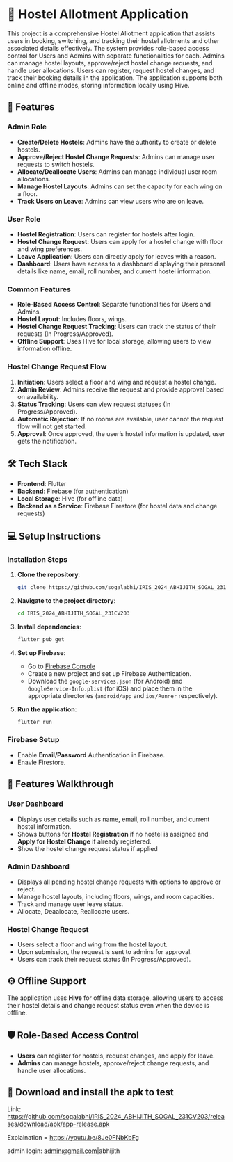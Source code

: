 # 🏨 Hostel Allotment Application

This project is a comprehensive Hostel Allotment application that assists users in booking, switching, and tracking their hostel allotments and other associated details effectively. The system provides role-based access control for Users and Admins with separate functionalities for each. Admins can manage hostel layouts, approve/reject hostel change requests, and handle user allocations. Users can register, request hostel changes, and track their booking details in the application. The application supports both online and offline modes, storing information locally using Hive.

## 🚀 Features

### Admin Role
- **Create/Delete Hostels**: Admins have the authority to create or delete hostels.
- **Approve/Reject Hostel Change Requests**: Admins can manage user requests to switch hostels.
- **Allocate/Deallocate Users**: Admins can manage individual user room allocations.
- **Manage Hostel Layouts**: Admins can set the capacity for each wing on a floor.
- **Track Users on Leave**: Admins can view users who are on leave.
  
### User Role
- **Hostel Registration**: Users can register for hostels after login.
- **Hostel Change Request**: Users can apply for a hostel change with floor and wing preferences.
- **Leave Application**: Users can directly apply for leaves with a reason.
- **Dashboard**: Users have access to a dashboard displaying their personal details like name, email, roll number, and current hostel information.
  
### Common Features
- **Role-Based Access Control**: Separate functionalities for Users and Admins.
- **Hostel Layout**: Includes floors, wings.
- **Hostel Change Request Tracking**: Users can track the status of their requests (In Progress/Approved).
- **Offline Support**: Uses Hive for local storage, allowing users to view information offline.
  
### Hostel Change Request Flow
1. **Initiation**: Users select a floor and wing and request a hostel change.
2. **Admin Review**: Admins receive the request and provide approval based on availability.
3. **Status Tracking**: Users can view request statuses (In Progress/Approved).
4. **Automatic Rejection**: If no rooms are available, user cannot the request flow will not get started.
5. **Approval**: Once approved, the user’s hostel information is updated, user gets the notification.

## 🛠️ Tech Stack
- **Frontend**: Flutter
- **Backend**: Firebase (for authentication)
- **Local Storage**: Hive (for offline data)
- **Backend as a Service**: Firebase Firestore (for hostel data and change requests)
  
## 💻 Setup Instructions

### Installation Steps

1. **Clone the repository**:
    ```bash
    git clone https://github.com/sogalabhi/IRIS_2024_ABHIJITH_SOGAL_231CV203.git
    ```
   
2. **Navigate to the project directory**:
    ```bash
    cd IRIS_2024_ABHIJITH_SOGAL_231CV203
    ```
    
3. **Install dependencies**:
    ```bash
    flutter pub get
    ```

4. **Set up Firebase**:
   - Go to [Firebase Console](https://console.firebase.google.com/)
   - Create a new project and set up Firebase Authentication.
   - Download the `google-services.json` (for Android) and `GoogleService-Info.plist` (for iOS) and place them in the appropriate directories (`android/app` and `ios/Runner` respectively).
   
5. **Run the application**:
    ```bash
    flutter run
    ```

### Firebase Setup
- Enable **Email/Password** Authentication in Firebase.
- Enavle Firestore.
  
## 📱 Features Walkthrough

### User Dashboard
- Displays user details such as name, email, roll number, and current hostel information.
- Shows buttons for **Hostel Registration** if no hostel is assigned and **Apply for Hostel Change** if already registered.
- Show the hostel change request status if applied

### Admin Dashboard
- Displays all pending hostel change requests with options to approve or reject.
- Manage hostel layouts, including floors, wings, and room capacities.
- Track and manage user leave status.
- Allocate, Deaalocate, Reallocate users.

### Hostel Change Request
- Users select a floor and wing from the hostel layout.
- Upon submission, the request is sent to admins for approval.
- Users can track their request status (In Progress/Approved).

## ⚙️ Offline Support
The application uses **Hive** for offline data storage, allowing users to access their hostel details and change request status even when the device is offline.

## 🛡️ Role-Based Access Control
- **Users** can register for hostels, request changes, and apply for leave.
- **Admins** can manage hostels, approve/reject change requests, and handle user allocations.

## 🧪 Download and install the apk to test
Link: https://github.com/sogalabhi/IRIS_2024_ABHIJITH_SOGAL_231CV203/releases/download/apk/app-release.apk

Explaination = https://youtu.be/8Je0FNbKbFg

admin login: admin@gmail.com|abhijith
